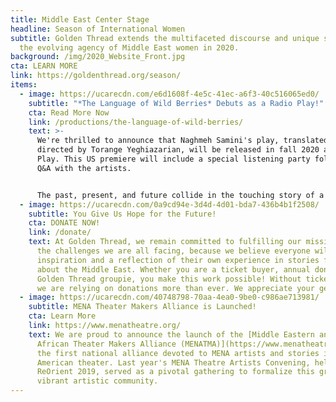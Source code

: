 ```yaml
---
title: Middle East Center Stage
headline: Season of International Women
subtitle: Golden Thread extends the multifaceted discourse and unique stories of
  the evolving agency of Middle East women in 2020.
background: /img/2020_Website_Front.jpg
cta: LEARN MORE
link: https://goldenthread.org/season/
items:
  - image: https://ucarecdn.com/e6d1608f-4e5c-41ec-a6f3-40c516065ed0/
    subtitle: "*The Language of Wild Berries* Debuts as a Radio Play!"
    cta: Read More Now
    link: /productions/the-language-of-wild-berries/
    text: >-
      We're thrilled to announce that Naghmeh Samini's play, translated and
      directed by Torange Yeghiazarian, will be released in fall 2020 as a Radio
      Play. This US premiere will include a special listening party followed by
      Q&A with the artists.


      The past, present, and future collide in the touching story of a couple’s annual road trips to the Caspian Sea in this rare glimpse into the lives of contemporary Iranians.
  - image: https://ucarecdn.com/0a9cd94e-3d4d-4d01-bda7-436b4b1f2508/
    subtitle: You Give Us Hope for the Future!
    cta: DONATE NOW!
    link: /donate/
    text: At Golden Thread, we remain committed to fulfilling our mission, despite
      the challenges we are all facing, because we believe everyone will find
      inspiration and a reflection of their own experience in stories from or
      about the Middle East. Whether you are a ticket buyer, annual donor, or a
      Golden Thread groupie, you make this work possible! Without ticket sales,
      we are relying on donations more than ever. We appreciate your generosity!
  - image: https://ucarecdn.com/40748798-70aa-4ea0-9be0-c986ae713981/
    subtitle: MENA Theater Makers Alliance is Launched!
    cta: Learn More
    link: https://www.menatheatre.org/
    text: We are proud to announce the launch of the [Middle Eastern and North
      African Theater Makers Alliance (MENATMA)](https://www.menatheatre.org/),
      the first national alliance devoted to MENA artists and stories in the
      American theater. Last year's MENA Theatre Artists Convening, held during
      ReOrient 2019, served as a pivotal gathering to formalize this growing and
      vibrant artistic community.
---
```

